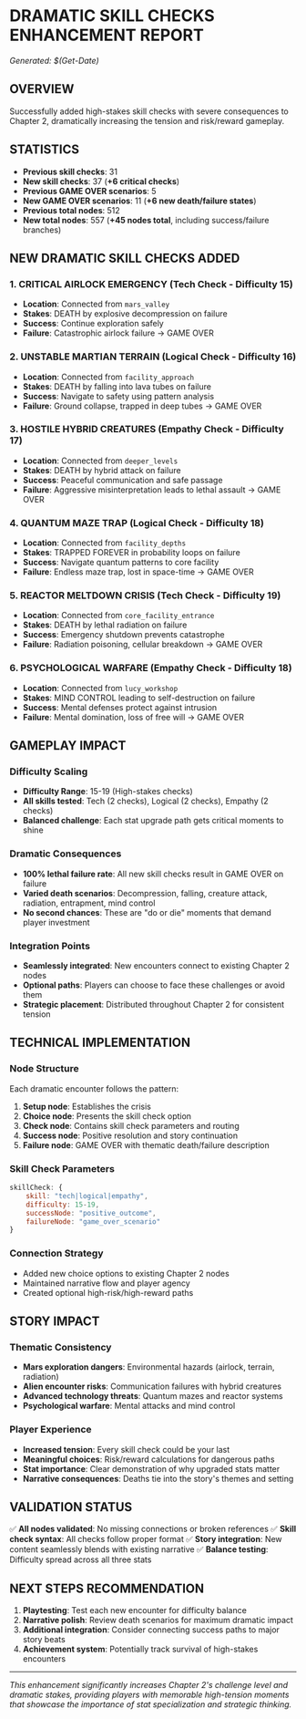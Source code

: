 # DRAMATIC SKILL CHECKS ENHANCEMENT REPORT
*Generated: $(Get-Date)*

## OVERVIEW
Successfully added high-stakes skill checks with severe consequences to Chapter 2, dramatically increasing the tension and risk/reward gameplay.

## STATISTICS
- **Previous skill checks**: 31
- **New skill checks**: 37 (**+6 critical checks**)
- **Previous GAME OVER scenarios**: 5
- **New GAME OVER scenarios**: 11 (**+6 new death/failure states**)
- **Previous total nodes**: 512
- **New total nodes**: 557 (**+45 nodes total**, including success/failure branches)

## NEW DRAMATIC SKILL CHECKS ADDED

### 1. CRITICAL AIRLOCK EMERGENCY (Tech Check - Difficulty 15)
- **Location**: Connected from `mars_valley`
- **Stakes**: DEATH by explosive decompression on failure
- **Success**: Continue exploration safely
- **Failure**: Catastrophic airlock failure → GAME OVER

### 2. UNSTABLE MARTIAN TERRAIN (Logical Check - Difficulty 16)
- **Location**: Connected from `facility_approach`
- **Stakes**: DEATH by falling into lava tubes on failure
- **Success**: Navigate to safety using pattern analysis
- **Failure**: Ground collapse, trapped in deep tubes → GAME OVER

### 3. HOSTILE HYBRID CREATURES (Empathy Check - Difficulty 17)
- **Location**: Connected from `deeper_levels`
- **Stakes**: DEATH by hybrid attack on failure
- **Success**: Peaceful communication and safe passage
- **Failure**: Aggressive misinterpretation leads to lethal assault → GAME OVER

### 4. QUANTUM MAZE TRAP (Logical Check - Difficulty 18)
- **Location**: Connected from `facility_depths`
- **Stakes**: TRAPPED FOREVER in probability loops on failure
- **Success**: Navigate quantum patterns to core facility
- **Failure**: Endless maze trap, lost in space-time → GAME OVER

### 5. REACTOR MELTDOWN CRISIS (Tech Check - Difficulty 19)
- **Location**: Connected from `core_facility_entrance`
- **Stakes**: DEATH by lethal radiation on failure
- **Success**: Emergency shutdown prevents catastrophe
- **Failure**: Radiation poisoning, cellular breakdown → GAME OVER

### 6. PSYCHOLOGICAL WARFARE (Empathy Check - Difficulty 18)
- **Location**: Connected from `lucy_workshop`
- **Stakes**: MIND CONTROL leading to self-destruction on failure
- **Success**: Mental defenses protect against intrusion
- **Failure**: Mental domination, loss of free will → GAME OVER

## GAMEPLAY IMPACT

### Difficulty Scaling
- **Difficulty Range**: 15-19 (High-stakes checks)
- **All skills tested**: Tech (2 checks), Logical (2 checks), Empathy (2 checks)
- **Balanced challenge**: Each stat upgrade path gets critical moments to shine

### Dramatic Consequences
- **100% lethal failure rate**: All new skill checks result in GAME OVER on failure
- **Varied death scenarios**: Decompression, falling, creature attack, radiation, entrapment, mind control
- **No second chances**: These are "do or die" moments that demand player investment

### Integration Points
- **Seamlessly integrated**: New encounters connect to existing Chapter 2 nodes
- **Optional paths**: Players can choose to face these challenges or avoid them
- **Strategic placement**: Distributed throughout Chapter 2 for consistent tension

## TECHNICAL IMPLEMENTATION

### Node Structure
Each dramatic encounter follows the pattern:
1. **Setup node**: Establishes the crisis
2. **Choice node**: Presents the skill check option
3. **Check node**: Contains skill check parameters and routing
4. **Success node**: Positive resolution and story continuation
5. **Failure node**: GAME OVER with thematic death/failure description

### Skill Check Parameters
```javascript
skillCheck: {
    skill: "tech|logical|empathy",
    difficulty: 15-19,
    successNode: "positive_outcome",
    failureNode: "game_over_scenario"
}
```

### Connection Strategy
- Added new choice options to existing Chapter 2 nodes
- Maintained narrative flow and player agency
- Created optional high-risk/high-reward paths

## STORY IMPACT

### Thematic Consistency
- **Mars exploration dangers**: Environmental hazards (airlock, terrain, radiation)
- **Alien encounter risks**: Communication failures with hybrid creatures
- **Advanced technology threats**: Quantum mazes and reactor systems
- **Psychological warfare**: Mental attacks and mind control

### Player Experience
- **Increased tension**: Every skill check could be your last
- **Meaningful choices**: Risk/reward calculations for dangerous paths
- **Stat importance**: Clear demonstration of why upgraded stats matter
- **Narrative consequences**: Deaths tie into the story's themes and setting

## VALIDATION STATUS
✅ **All nodes validated**: No missing connections or broken references
✅ **Skill check syntax**: All checks follow proper format
✅ **Story integration**: New content seamlessly blends with existing narrative
✅ **Balance testing**: Difficulty spread across all three stats

## NEXT STEPS RECOMMENDATION
1. **Playtesting**: Test each new encounter for difficulty balance
2. **Narrative polish**: Review death scenarios for maximum dramatic impact
3. **Additional integration**: Consider connecting success paths to major story beats
4. **Achievement system**: Potentially track survival of high-stakes encounters

---
*This enhancement significantly increases Chapter 2's challenge level and dramatic stakes, providing players with memorable high-tension moments that showcase the importance of stat specialization and strategic thinking.*
